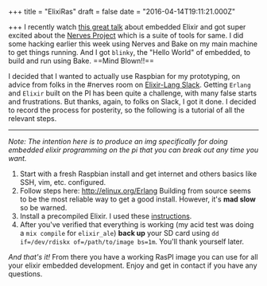 
+++
title = "ElixiRas"
draft = false
date = "2016-04-14T19:11:21.000Z"

+++
I recently watch [this great talk](https://www.youtube.com/watch?v=kpzQrFC55q4) about embedded Elixir and got super excited about the [Nerves Project](http://nerves-project.org/) which is a suite of tools for same.
I did some hacking earlier this week using Nerves and Bake on my main machine to get things running. And I got `blinky`, the "Hello World" of embedded, to build and run using Bake. ==Mind Blown!!==

I decided that I wanted to actually use Raspbian for my prototyping, on advice from folks in the #nerves room on [Elixir-Lang Slack](https://elixir-lang.slack.com). Getting `Erlang` and `Elixir` built on the PI has been quite a challenge, with many false starts and frustrations. But thanks, again, to folks on Slack, I got it done. I decided to record the process for posterity, so the following is a tutorial of all the relevant steps.

---
*Note: The intention here is to produce an img specifically for doing embedded elixir programming on the pi that you can break out any time you want.*

1. Start with a fresh Raspbian install and get internet and others basics like SSH, vim, etc. configured.
2. Follow steps here: http://elinux.org/Erlang
  Building from source seems to be the most reliable way to get a good install. However, it's __mad slow__ so be warned.
3. Install a precompiled Elixir. I used these [instructions](https://github.com/mmmries/pi-alarm-clock#install-precompiled-elixir).
4. After you've verified that everything is working (my acid test was doing a `mix compile` for `elixir_ale`) __back up__ your SD card using `dd if=/dev/rdiskx of=/path/to/image bs=1m`. You'll thank yourself later.

_And that's it!_ From there you have a working RasPI image you can use for all your elixir embedded development. Enjoy and get in contact if you have any questions.


